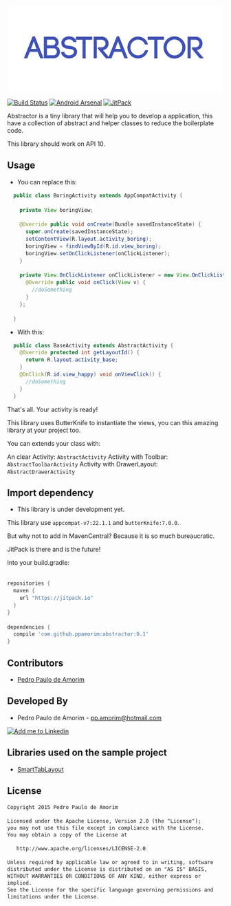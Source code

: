 ![Logo 1][10]

[![Build Status](https://api.travis-ci.org/ppamorim/Cult.svg?branch=master)](https://travis-ci.org/ppamorim/Cult)
[![Android Arsenal](https://img.shields.io/badge/Android%20Arsenal-Cult-blue.svg?style=flat)](https://android-arsenal.com/details/1/1913)
[![JitPack](https://img.shields.io/github/release/ppamorim/Cult.svg?label=JitPack%20Maven)](https://jitpack.io/#ppamorim/Cult)

Abstractor is a tiny library that will help you to develop a application, this have a collection of abstract and helper classes to reduce the boilerplate code.

This library should work on API 10.

Usage
-----

* You can replace this:

```java
  public class BoringActivity extends AppCompatActivity {

    private View boringView;

    @Override public void onCreate(Bundle savedInstanceState) {
      super.onCreate(savedInstanceState);
      setContentView(R.layout.activity_boring);
      boringView = findViewById(R.id.view_boring);
      boringView.setOnClickListener(onClickListener);
    }

    private View.OnClickListener onClickListener = new View.OnClickListener() {
      @Override public void onClick(View v) {
        //doSomething
      }
    };

  }
```

* With this:

```java
  public class BaseActivity extends AbstractActivity {
    @Override protected int getLayoutId() {
      return R.layout.activity_base;
    }
    @OnClick(R.id.view_happy) void onViewClick() {
      //doSomething
    }
  }
```

That's all. Your activity is ready!

This library uses ButterKnife to instantiate the views, you can this amazing library at your project too.

You can extends your class with:

An clear Activity: `AbstractActivity`
Activity with Toolbar: `AbstractToolbarActivity`
Activity with DrawerLayout: `AbstractDrawerActivity`

Import dependency
--------------------------------

* This library is under development yet.

This library use `appcompat-v7:22.1.1` and `butterKnife:7.0.0`.

But why not to add in MavenCentral?
Because it is so much bureaucratic.

JitPack is there and is the future!

Into your build.gradle:

```groovy

repositories {
  maven {
    url "https://jitpack.io"
  }
}

dependencies {
  compile 'com.github.ppamorim:abstractor:0.1'
}
```

Contributors
------------

* [Pedro Paulo de Amorim][3]

Developed By
------------

* Pedro Paulo de Amorim - <pp.amorim@hotmail.com>

<a href="https://www.linkedin.com/profile/view?id=185411359">
  <img alt="Add me to Linkedin" src="http://imageshack.us/a/img41/7877/smallld.png" />
</a>

Libraries used on the sample project
------------------------------------

* [SmartTabLayout][6]

License
-------

    Copyright 2015 Pedro Paulo de Amorim

    Licensed under the Apache License, Version 2.0 (the "License");
    you may not use this file except in compliance with the License.
    You may obtain a copy of the License at

       http://www.apache.org/licenses/LICENSE-2.0

    Unless required by applicable law or agreed to in writing, software
    distributed under the License is distributed on an "AS IS" BASIS,
    WITHOUT WARRANTIES OR CONDITIONS OF ANY KIND, either express or implied.
    See the License for the specific language governing permissions and
    limitations under the License.

[3]: https://github.com/ppamorim/
[5]: https://github.com/JakeWharton/butterknife
[6]: https://github.com/ogaclejapan/SmartTabLayout
[10]: ./art/logo.png
